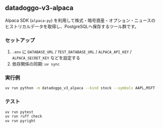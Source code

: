 ## datadoggo-v3-alpaca

Alpaca SDK (`alpaca-py`) を利用して株式・暗号資産・オプション・ニュースのヒストリカルデータを取得し、PostgreSQLへ保存するツール群です。

### セットアップ
1. `.env` に `DATABASE_URL` / `TEST_DATABASE_URL` / `ALPACA_API_KEY` / `ALPACA_SECRET_KEY` などを設定する
2. 依存関係の同期: `uv sync`

### 実行例
```bash
uv run python -m datadoggo_v3_alpaca --kind stock --symbols AAPL,MSFT --timeframe 1Day --start 2024-09-01T00:00:00+00:00
```

### テスト
```bash
uv run pytest
uv run ruff check
uv run pyright
```
